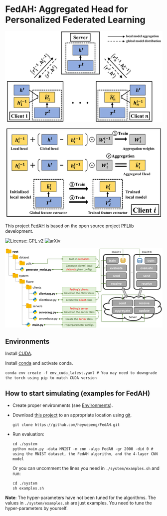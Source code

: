 # FedAH: Aggregated Head for Personalized Federated Learning

![fedah](./fedah.png)



![fedah_client](./fedah_client.png)



This project [FedAH](https://github.com/heyuepeng/FedAH) is based on the open source project [PFLlib](https://github.com/TsingZ0/PFLlib) development.

[![License: GPL v2](https://camo.githubusercontent.com/1b537d3212c421e0362b9c7168f1febd83941d79e8ccd8487309a4a759f7da11/68747470733a2f2f696d672e736869656c64732e696f2f62616467652f4c6963656e73652d47504c5f76322d626c75652e737667)](https://www.gnu.org/licenses/old-licenses/gpl-2.0.en.html) [![arXiv](https://camo.githubusercontent.com/ca1d27a07f5525f7d380d41c70a877b7af62e55c39c1199e15129854ab949391/68747470733a2f2f696d672e736869656c64732e696f2f62616467652f61725869762d323331322e30343939322d6233316231622e737667)](https://arxiv.org/abs/2312.04992)

![img](https://github.com/heyuepeng/PFLlibVSP/raw/main/structure.png)



## Environments

Install [CUDA](https://developer.nvidia.com/cuda-11-6-0-download-archive).

Install [conda](https://repo.anaconda.com/miniconda/Miniconda3-latest-Linux-x86_64.sh) and activate conda.

```
conda env create -f env_cuda_latest.yaml # You may need to downgrade the torch using pip to match CUDA version
```



## How to start simulating (examples for FedAH)

- Create proper environments (see [Environments](https://github.com/heyuepeng/FedAH#environments)).

- Download [this project](https://github.com/heyuepeng/FedAH) to an appropriate location using [git](https://git-scm.com/).

  ```
  git clone https://github.com/heyuepeng/FedAH.git
  ```

- Run evaluation:

  ```
  cd ./system
  python main.py -data MNIST -m cnn -algo FedAH -gr 2000 -did 0 # using the MNIST dataset, the FedAH algorithm, and the 4-layer CNN model
  ```

  Or you can uncomment the lines you need in `./system/examples.sh` and run:

  ```
  cd ./system
  sh examples.sh
  ```

**Note**: The hyper-parameters have not been tuned for the algorithms. The values in `./system/examples.sh` are just examples. You need to tune the hyper-parameters by yourself.
